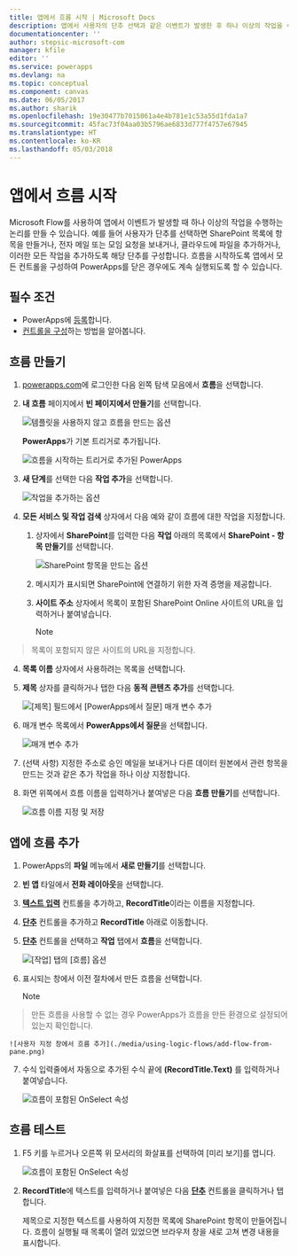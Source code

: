 ```yaml
---
title: 앱에서 흐름 시작 | Microsoft Docs
description: 앱에서 사용자의 단추 선택과 같은 이벤트가 발생한 후 하나 이상의 작업을 수행하는 흐름을 만듭니다.
documentationcenter: ''
author: stepsic-microsoft-com
manager: kfile
editor: ''
ms.service: powerapps
ms.devlang: na
ms.topic: conceptual
ms.component: canvas
ms.date: 06/05/2017
ms.author: sharik
ms.openlocfilehash: 19e30477b7015061a4e4b781e1c53a55d1fda1a7
ms.sourcegitcommit: 45fac73f04aa03b5796ae6833d777f4757e67945
ms.translationtype: HT
ms.contentlocale: ko-KR
ms.lasthandoff: 05/03/2018
---
```

# <a name="start-a-flow-in-an-app"></a>앱에서 흐름 시작
Microsoft Flow를 사용하여 앱에서 이벤트가 발생할 때 하나 이상의 작업을 수행하는 논리를 만들 수 있습니다. 예를 들어 사용자가 단추를 선택하면 SharePoint 목록에 항목을 만들거나, 전자 메일 또는 모임 요청을 보내거나, 클라우드에 파일을 추가하거나, 이러한 모든 작업을 추가하도록 해당 단추를 구성합니다. 흐름을 시작하도록 앱에서 모든 컨트롤을 구성하여 PowerApps를 닫은 경우에도 계속 실행되도록 할 수 있습니다.

## <a name="prerequisites"></a>필수 조건

* PowerApps에 [등록](../signup-for-powerapps.md)합니다.
* [컨트롤을 구성](add-configure-controls.md)하는 방법을 알아봅니다.

## <a name="create-a-flow"></a>흐름 만들기
1. [powerapps.com](http://web.powerapps.com)에 로그인한 다음 왼쪽 탐색 모음에서 **흐름**을 선택합니다.

2. **내 흐름** 페이지에서 **빈 페이지에서 만들기**를 선택합니다.

    ![템플릿을 사용하지 않고 흐름을 만드는 옵션](./media/using-logic-flows/create-from-blank.png)

    **PowerApps**가 기본 트리거로 추가됩니다.

    ![흐름을 시작하는 트리거로 추가된 PowerApps](./media/using-logic-flows/set-trigger.png)

3. **새 단계**를 선택한 다음 **작업 추가**을 선택합니다.

    ![작업을 추가하는 옵션](./media/using-logic-flows/add-action.png)

4. **모든 서비스 및 작업 검색** 상자에서 다음 예와 같이 흐름에 대한 작업을 지정합니다.

   1. 상자에서 **SharePoint**를 입력한 다음 **작업** 아래의 목록에서 **SharePoint - 항목 만들기**를 선택합니다.

       ![SharePoint 항목을 만드는 옵션](./media/using-logic-flows/create-sharepoint-item.png)

   2. 메시지가 표시되면 SharePoint에 연결하기 위한 자격 증명을 제공합니다.

   3. **사이트 주소** 상자에서 목록이 포함된 SharePoint Online 사이트의 URL을 입력하거나 붙여넣습니다.

       > [!NOTE]
> 목록이 포함되지 않은 사이트의 URL을 지정합니다.

   4. **목록 이름** 상자에서 사용하려는 목록을 선택합니다.

   5. **제목** 상자를 클릭하거나 탭한 다음 **동적 콘텐츠 추가**를 선택합니다.

       ![[제목] 필드에서 [PowerApps에서 질문] 매개 변수 추가](./media/using-logic-flows/ask-in-powerapps.png)

   6. 매개 변수 목록에서 **PowerApps에서 질문**을 선택합니다.

       ![매개 변수 추가](./media/using-logic-flows/add-parameter.png)

5. (선택 사항) 지정한 주소로 승인 메일을 보내거나 다른 데이터 원본에서 관련 항목을 만드는 것과 같은 추가 작업을 하나 이상 지정합니다.

6. 화면 위쪽에서 흐름 이름을 입력하거나 붙여넣은 다음 **흐름 만들기**를 선택합니다.

    ![흐름 이름 지정 및 저장](./media/using-logic-flows/name-flow.png)

## <a name="add-a-flow-to-an-app"></a>앱에 흐름 추가
1. PowerApps의 **파일** 메뉴에서 **새로 만들기**를 선택합니다.

2. **빈 앱** 타일에서 **전화 레이아웃**을 선택합니다.

3. **[텍스트 입력](controls/control-text-input.md)** 컨트롤을 추가하고, **RecordTitle**이라는 이름을 지정합니다.

4. **[단추](controls/control-button.md)** 컨트롤을 추가하고 **RecordTitle** 아래로 이동합니다.

5. **[단추](controls/control-button.md)** 컨트롤을 선택하고 **작업** 탭에서 **흐름**을 선택합니다.

    ![[작업] 탭의 [흐름] 옵션](./media/using-logic-flows/action-tab.png)

6. 표시되는 창에서 이전 절차에서 만든 흐름을 선택합니다.

    > [!NOTE]
> 만든 흐름을 사용할 수 없는 경우 PowerApps가 흐름을 만든 환경으로 설정되어 있는지 확인합니다.

    ![사용자 지정 창에서 흐름 추가](./media/using-logic-flows/add-flow-from-pane.png)

7. 수식 입력줄에서 자동으로 추가된 수식 끝에 **(RecordTitle.Text)** 를 입력하거나 붙여넣습니다.

    ![흐름이 포함된 OnSelect 속성](./media/using-logic-flows/onselect-with-flow.png)

## <a name="test-the-flow"></a>흐름 테스트
1. F5 키를 누르거나 오른쪽 위 모서리의 화살표를 선택하여 [미리 보기]를 엽니다.

    ![흐름이 포함된 OnSelect 속성](./media/using-logic-flows/open-preview.png)

2. **RecordTitle**에 텍스트를 입력하거나 붙여넣은 다음 **[단추](controls/control-button.md)** 컨트롤을 클릭하거나 탭합니다.

    제목으로 지정한 텍스트를 사용하여 지정한 목록에 SharePoint 항목이 만들어집니다. 흐름이 실행될 때 목록이 열려 있었으면 브라우저 창을 새로 고쳐 변경 내용을 표시합니다.
